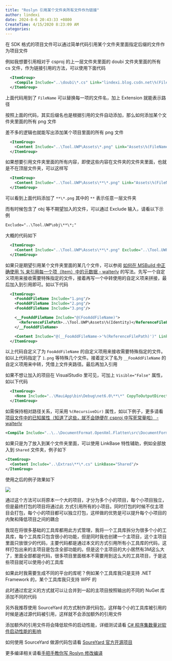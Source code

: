 ```yaml
---
title: "Roslyn 引用某个文件夹所有文件作为链接"
author: lindexi
date: 2024-8-6 20:43:33 +0800
CreateTime: 4/15/2020 8:23:09 AM
categories: 
---
```


在 SDK 格式的项目文件可以通过简单代码引用某个文件夹里面指定后缀的文件作为项目文件

<!--more-->


<!-- CreateTime:4/15/2020 8:23:09 AM -->

例如我想要引用相对于 csproj 的上一层文件夹里面的 doubi 文件夹里面的所有 cs 文件，作为链接引用的方法，可以使用下面代码

```xml
  <ItemGroup>
    <Compile Include="..\doubi\*.cs" Link="lindexi.blog.csdn.net\%(FileName)%(Extension)" />
  </ItemGroup>
```

上面代码用到了 `FileName` 可以替换每一项的文件名，加上 Extension 就能表示路径

按照上面的代码，其实后缀名也是根据引用的文件自动添加，那么如何添加某个文件夹里面的所有 png 文件

差不多的逻辑也就能写出添加某个项目里面的所有 png 文件

```xml
  <ItemGroup>
    <Content Include="..\Tool.UWP\Assets\*.png" Link="Assets\%(FileName)%(Extension)" />
  </ItemGroup>
```

如果想要引用文件夹里面的所有内容，即使这些内容在文件夹的文件夹里面，也就是不在顶层文件夹，可以这样写

```xml
  <ItemGroup>
    <Content Include="..\Tool.UWP\Assets\**\*.png" Link="Assets\%(FileName)%(Extension)" />
  </ItemGroup>
```

可以看到上面代码添加了 `**\*.png` 其中的 `**` 表示任意一层文件夹

而有时候包含了 obj 等不期望加入的文件，可以通过 Exclude 输入，请看以下示例

```xml
Exclude="..\Tool.UWP\obj\**\*;"
```

大概的代码如下

```xml
  <ItemGroup>
    <Content Include="..\Tool.UWP\Assets\**\*.png" Exclude="..\Tool.UWP\obj\**\*;..\Tool.UWP\Foo\**\*" />
  </ItemGroup>
```

如果只是期望引用某个文件夹里面的某几个文件，可以参阅 [如何在 MSBuild 中正确使用 % 来引用每一个项（Item）中的元数据 - walterlv](https://blog.walterlv.com/post/how-to-reference-msbuild-item-metadata.html ) 的写法。先写一个自定义项用来接收需要特殊指定的文件，接着再写一个中转使用的自定义项来拼接，最后加入到引用即可。如以下代码

```xml
  <ItemGroup>
    <FooAddFileName Include="1.png"/>
    <FooAddFileName Include="2.png"/>
    <FooAddFileName Include="3.png"/>

    <__FooAddFileName Include="@(FooAddFileName)">
      <ReferenceFilePath>..\Tool.UWP\Assets\%(Identity)</ReferenceFilePath>
    </__FooAddFileName>

    <Content Include="@(__FooAddFileName->'%(ReferenceFilePath)')" Link="Assets\%(FileName)%(Extension)" />
  </ItemGroup>
```

以上代码自定义了为 `FooAddFileName` 的自定义项用来接收需要特殊指定的文件。如以上代码指定了 `1.png` 等特殊几个文件。接着定义了名为 `__FooAddFileName` 的自定义项用来中转，凭借上文件夹路径。最后再加入引用

如果不想让加入的项目在 VisualStudio 里可见，可加上 `Visible="False"` 属性，如以下代码

```xml
  <ItemGroup>
    <None Include="..\MauiApp\bin\Debug\net6.0\**\*" CopyToOutputDirectory="PreserveNewest" Visible="False"></None>
  </ItemGroup>
```

如需保持相对路径关系，可采用 `%(RecursiveDir)` 属性，如以下例子，更多请看 [项目文件中的已知属性（知道了这些，就不会随便在 csproj 中写死常量啦） - walterlv](https://blog.walterlv.com/post/known-properties-in-csproj.html )

```xml
<Compile Include="..\..\DocumentFormat.OpenXml.Flatten\src\DocumentFormat.OpenXml.Flatten\**\*.cs" Exclude="**\bin\**\*.cs;**\obj\**\*.cs" Link="DocumentFormat.OpenXml.Flatten\%(RecursiveDir)\%(FileName)%(Extension)" />
```

如果只是为了放入到某个文件夹里面，可以使用 LinkBase 特性辅助，例如全部放入到 `Shared` 文件夹，例子如下

```xml
<ItemGroup>
  <Content Include="..\Extras\**\*.cs" LinkBase="Shared"/>
</ItemGroup>
```

使用之后的例子效果如下

<!-- ![](image/Roslyn 引用某个文件夹所有文件作为链接/Roslyn 引用某个文件夹所有文件作为链接0.png) -->

![](http://cdn.lindexi.site/lindexi%2F2023129161598688.jpg)

通过这个方法可以将原本一个大的项目，才分为多个小的项目，每个小项目独立，但是最终打包的项目将通过此 方式引用所有的小项目。同时打包的时候不仅主项目会打包，每个小的项目都可以独立打包，这样做的优势是可以提升每个小项目的内聚和降低项目之间的耦合

我现在将很多基础的工具库都用此方式管理，我将一个工具库拆分为很多个小的工具库，每个工具库只包含很小的功能，但是同时我也创建一个主项目，这个主项目里面只放很少的代码，主要代码都是通过本文的方式引用所有小工具库的代码，这样打包出来的主项目是包含全部功能的。但是这个主项目的大小居然有3M这么大了，里面全部都是代码，很多项目里面根本不需要用到这么大的工具项目，于是这些项目就可以使用小的工具库

如果此时我需要生成不同的平台的库呢？例如某个工具库我只是支持 .NET Framework 的，某个工具库我只支持 WPF 的

此时通过宏定义的方式就可以让合并到一起的主项目按照输出的不同的 NuGet 库添加不同的代码

另外我推荐使用 SourceYard 的方式制作源代码包，这样每个小的工具库被引用的时候是通过源代码被引用，这样就不会添加额外的引用文件

添加额外的引用文件将会降低软件的启动性能，详细测试请看 [C# 程序集数量对软件启动性能的影响](https://blog.lindexi.com/post/C-%E7%A8%8B%E5%BA%8F%E9%9B%86%E6%95%B0%E9%87%8F%E5%AF%B9%E8%BD%AF%E4%BB%B6%E5%90%AF%E5%8A%A8%E6%80%A7%E8%83%BD%E7%9A%84%E5%BD%B1%E5%93%8D.html)

如何使用 SourceYard 做源代码包请看 [SoureYard 官方开源项目](https://github.com/dotnet-campus/SourceYard/)

更多编译相关请看[手把手教你写 Roslyn 修改编译](https://blog.lindexi.com/post/roslyn.html )
